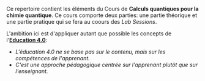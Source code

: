 Ce repertoire contient les éléments du Cours de **Calculs quantiques pour la chimie quantique**. Ce cours comporte deux parties: une partie théorique et une partie pratique qui se fera au coours des _Lab Sessions_.

L'ambition ici est d'appliquer autant que possible les concepts de l'**[Education 4.0](https://the-campus.online/en/education-4-0/)**:
* _L'éducation 4.0 ne se base pas sur le contenu, mais sur les compétences de l'apprenant._ 
* _C'est une approche pédagogique centrée sur l'apprenant plutôt que sur l'enseignant._ 
